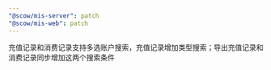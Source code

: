 ```yaml
---
"@scow/mis-server": patch
"@scow/mis-web": patch
---
```


充值记录和消费记录支持多选账户搜索，充值记录增加类型搜索；导出充值记录和消费记录同步增加这两个搜索条件
